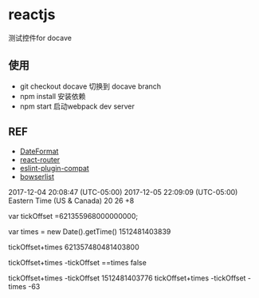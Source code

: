 # reactjs
测试控件for docave

## 使用
- git checkout docave 切换到 docave branch
- npm install 安装依赖
- npm start  启动webpack dev server

## REF
- [DateFormat](http://www.bitscn.com/school/Javascript/201610/751698.html)
- [react-router](https://reacttraining.com/react-router/web/example/basic)
- [eslint-plugin-compat](https://github.com/amilajack/eslint-plugin-compat)
- [bowserlist](https://github.com/ai/browserslist)

2017-12-04 20:08:47 (UTC-05:00)
2017-12-05 22:09:09 (UTC-05:00) Eastern Time (US & Canada)
20 26
+8 

var tickOffset =621355968000000000;

var times = new Date().getTime()
1512481403839

tickOffset+times
621357480481403800

tickOffset+times -tickOffset ==times
false

tickOffset+times -tickOffset 
1512481403776
tickOffset+times -tickOffset  -times
-63